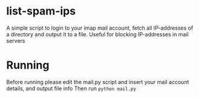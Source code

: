 # list-spam-ips
A simple script to login to your imap mail account, fetch all IP-addresses of a directory and output it to a file. Useful for blocking IP-addresses in mail servers

# Running
Before running please edit the mail.py script and insert your mail account details, and output file info
Then run ```python mail.py```
